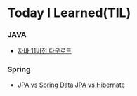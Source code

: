 # Today I Learned(TIL)

### JAVA
- [자바 11버전 다운로드](./java/Install%20Java%2011%20version.md)

### Spring
- [JPA vs Spring Data JPA vs Hibernate](./spring/JPA%20vs%20Spring%20Data%20JPA%20vs%20Hibernate.md)
